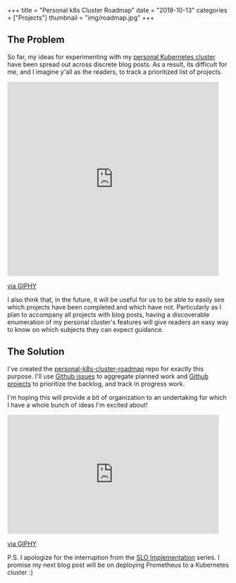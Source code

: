 +++
title = "Personal k8s Cluster Roadmap"
date = "2018-10-13"
categories = ["Projects"]
thumbnail = "img/roadmap.jpg"
+++

## The Problem

So far, my ideas for experimenting with my [personal Kubernetes
cluster](/post/a-kubernetes-of-ones-own-part-0/) have been
spread out across discrete blog posts. As a result, its difficult for me, and I
imagine y'all as the readers, to track a prioritized list of projects.

<iframe src="https://giphy.com/embed/Wv1LRsa2f2afm" width="480" height="441"
frameBorder="0" class="giphy-embed" allowFullScreen></iframe><p><a
href="https://giphy.com/gifs/sad-frustrated-steve-harvey-Wv1LRsa2f2afm">via
GIPHY</a></p>

I also think that, in the future, it will be useful for us to be able to easily see
which projects have been completed and which have not. Particularly as I plan to
accompany all projects with blog posts, having a discoverable enumeration of my
personal cluster's features will give readers an easy way to know on which
subjects they can expect guidance.

## The Solution

I've created the
[personal-k8s-cluster-roadmap](https://github.com/mattjmcnaughton/personal-k8s-cluster-roadmap)
repo for exactly this purpose. I'll use
[Github issues](https://github.com/mattjmcnaughton/personal-k8s-cluster-roadmap/issues)
to aggregate planned work and
[Github projects](https://github.com/mattjmcnaughton/personal-k8s-cluster-roadmap/projects/1)
to prioritize the backlog, and track in progress work.

I'm hoping this will provide a bit of organization to an undertaking for which I
have a whole bunch of ideas I'm excited about!

<iframe src="https://giphy.com/embed/4XE33ctnOXywg" width="480" height="270"
frameBorder="0" class="giphy-embed" allowFullScreen></iframe><p><a
href="https://giphy.com/gifs/soulpancake-lists-paper-4XE33ctnOXywg">via
GIPHY</a></p>

P.S. I apologize for the interruption from the [SLO
Implementation](http://mattjmcnaughton.com/post/slo-implementation-part-0/) series.
I promise my next blog post will be on deploying Prometheus to a Kubernetes
cluster :)
